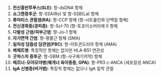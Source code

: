 
1. **전신홍반루푸스(SLE)**: 항-dsDNA 항체
2. **쇼그렌증후군**: 항-SSA(Ro) 및 항-SSB(La) 항체
3. **류마티스 관절염(RA)**: 항-CCP 항체 (항-시트룰린화 단백질 항체)
4. **전신경화증(경피증)**: 항-Scl-70 (항-토포이소머라제 I) 항체
5. **다발성 근염/피부근염**: 항-Jo-1 항체
6. **자가면역 간염**: 항-평활근 항체 (SMA)
7. **일차성 담즙성 담관염(PBC)**: 항-미토콘드리아 항체 (AMA)
8. **베체트병**: 특징적인 항체는 없지만 HLA-B51 연관성
9. **굿파스처 증후군**: 항-GBM (항-사구체기저막) 항체
10. **베르너-모야모야병(웨게너 육아종증, GPA)**: 항-PR3 c-ANCA (세포질성 ANCA)
11. **IgA 신병증(버거병)**: 특징적 항체는 없으나 IgA 침착 관찰


